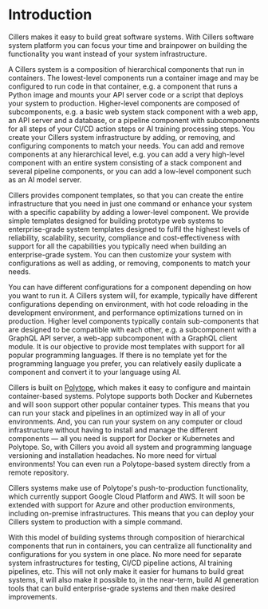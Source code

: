 # Introduction

Cillers makes it easy to build great software systems. With Cillers software system platform you can focus your time and brainpower on building the functionality you want instead of your system infrastructure.

A Cillers system is a composition of hierarchical components that run in containers. The lowest-level components run a container image and may be configured to run code in that container, e.g. a component that runs a Python image and mounts your API server code or a script that deploys your system to production. Higher-level components are composed of subcomponents, e.g. a basic web system stack component with a web app, an API server and a database, or a pipeline component with subcomponents for all steps of your CI/CD action steps or AI training processing steps. You create your Cillers system infrastructure by adding, or removing, and configuring components to match your needs. You can add and remove components at any hierarchical level, e.g. you can add a very high-level component with an entire system consisting of a stack component and several pipeline components, or you can add a low-level component such as an AI model server.&#x20;

Cillers provides component templates, so that you can create the entire infrastructure that you need in just one command or enhance your system with a specific capability by adding a lower-level component. We provide simple templates designed for building prototype web systems to enterprise-grade system templates designed to fulfil the highest levels of reliability, scalability, security, compliance and cost-effectiveness with support for all the capabilities you typically need when building an enterprise-grade system. You can then customize your system with configurations as well as adding, or removing, components to match your needs.

You can have different configurations for a component depending on how you want to run it. A Cillers system will, for example, typically have different configurations depending on environment, with hot code reloading in the development environment, and performance optimizations turned on in production. Higher level components typically contain sub-components that are designed to be compatible with each other, e.g. a subcomponent with a GraphQL API server,  a web-app subcomponent with a GraphQL client module. It is our objective to provide most templates with support for all popular programming languages. If there is no template yet for the programming language you prefer, you can relatively easily duplicate a component and convert it to your language using AI.

Cillers is built on [Polytope](https://polytope.com), which makes it easy to configure and maintain container-based systems.  Polytope supports both Docker and Kubernetes and will soon support other popular container types. This means that you can run your stack and pipelines in an optimized way in all of your environments. And, you can run your system on any computer or cloud infrastructure without having to install and manage the different components — all you need is support for Docker or Kubernetes and Polytope. So, with Cillers you avoid all system and programming language versioning and installation headaches. No more need for virtual environments! You can even run a Polytope-based system directly from a remote repository.&#x20;

Cillers systems make use of Polytope's push-to-production functionality, which currently support Google Cloud Platform and AWS. It will soon be extended with support for Azure and other production environments, including on-premise infrastructures. This means that you can deploy your Cillers system to production with a simple command.

With this model of building systems through composition of hierarchical components that run in containers, you can centralize all functionality and configurations for you system in one place. No more need for separate system infrastructures for testing, CI/CD pipeline actions, AI training pipelines, etc. This will not only make it easier for humans to build great systems, it will also make it possible to, in the near-term, build AI generation tools that can build enterprise-grade systems and then make desired improvements.&#x20;









